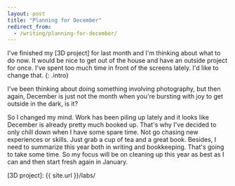 ```yaml
---
layout: post
title: "Planning for December"
redirect_from:
  - /writing/planning-for-december/
---
```


I've finished my [3D project] for last month and I'm thinking about what to do now. It would be nice to get out of the house and have an outside project for once. I've spent too much time in front of the screens lately. I'd like to change that.
{: .intro}

I've been thinking about doing something involving photography, but then again, December is just not the month when you're bursting with joy to get outside in the dark, is it?

So I changed my mind. Work has been piling up lately and it looks like December is already pretty much booked up. That's why I've decided to only chill down when I have some spare time. Not go chasing new experiences or skills. Just grab a cup of tea and a great book. Besides, I need to summarize this year both in writing and bookkeeping. That's going to take some time. So my focus will be on cleaning up this year as best as I can and then start fresh again in January.

[3D project]: {{ site.url }}/labs/

